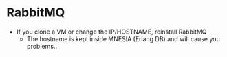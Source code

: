 # RabbitMQ

* If you clone a VM or change the IP/HOSTNAME, reinstall RabbitMQ
  * The hostname is kept inside MNESIA (Erlang DB) and will cause you problems..
  
